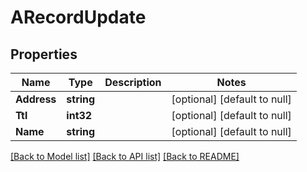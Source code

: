 # ARecordUpdate

## Properties
Name | Type | Description | Notes
------------ | ------------- | ------------- | -------------
**Address** | **string** |  | [optional] [default to null]
**Ttl** | **int32** |  | [optional] [default to null]
**Name** | **string** |  | [optional] [default to null]

[[Back to Model list]](../README.md#documentation-for-models) [[Back to API list]](../README.md#documentation-for-api-endpoints) [[Back to README]](../README.md)


